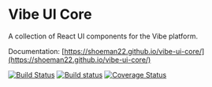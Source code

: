 # Vibe UI Core

A collection of React UI components for the Vibe platform.

Documentation: [https://shoeman22.github.io/vibe-ui-core/](https://shoeman22.github.io/vibe-ui-core/)

[![Build Status](https://travis-ci.org/shoeman22/vibe-ui-core.svg?branch=master)](https://travis-ci.org/shoeman22/vibe-ui-core)
[![Build status](https://ci.appveyor.com/api/projects/status/khdkppn4j5il50it?svg=true)](https://ci.appveyor.com/project/shoeman22/vibe-ui-core)
[![Coverage Status](https://coveralls.io/repos/github/shoeman22/vibe-ui-core/badge.svg)](https://coveralls.io/github/shoeman22/vibe-ui-core)
